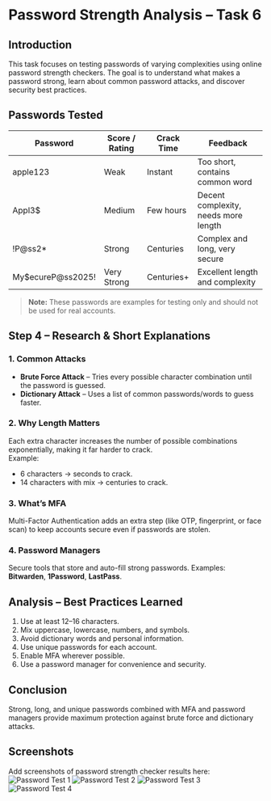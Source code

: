 # Password Strength Analysis – Task 6

## Introduction
This task focuses on testing passwords of varying complexities using online password strength checkers. The goal is to understand what makes a password strong, learn about common password attacks, and discover security best practices.

## Passwords Tested

| Password              | Score / Rating  | Crack Time        | Feedback                              |
|-----------------------|-----------------|-------------------|----------------------------------------|
| apple123              | Weak            | Instant           | Too short, contains common word        |
| Appl3$                | Medium          | Few hours         | Decent complexity, needs more length   |
| !P@ss2*               | Strong          | Centuries         | Complex and long, very secure          |
| My$ecureP@ss2025!     | Very Strong     | Centuries+        | Excellent length and complexity        |

> **Note:** These passwords are examples for testing only and should not be used for real accounts.

## Step 4 – Research & Short Explanations

### 1. Common Attacks
- **Brute Force Attack** – Tries every possible character combination until the password is guessed.
- **Dictionary Attack** – Uses a list of common passwords/words to guess faster.

### 2. Why Length Matters
Each extra character increases the number of possible combinations exponentially, making it far harder to crack.  
Example:  
- 6 characters → seconds to crack.  
- 14 characters with mix → centuries to crack.

### 3. What’s MFA
Multi-Factor Authentication adds an extra step (like OTP, fingerprint, or face scan) to keep accounts secure even if passwords are stolen.

### 4. Password Managers
Secure tools that store and auto-fill strong passwords. Examples: **Bitwarden**, **1Password**, **LastPass**.

## Analysis – Best Practices Learned
1. Use at least 12–16 characters.
2. Mix uppercase, lowercase, numbers, and symbols.
3. Avoid dictionary words and personal information.
4. Use unique passwords for each account.
5. Enable MFA wherever possible.
6. Use a password manager for convenience and security.

## Conclusion
Strong, long, and unique passwords combined with MFA and password managers provide maximum protection against brute force and dictionary attacks.

## Screenshots
Add screenshots of password strength checker results here:
![Password Test 1](screenshots/password1.png)
![Password Test 2](screenshots/password2.png)
![Password Test 3](screenshots/password3.png)
![Password Test 4](screenshots/password4.png)

